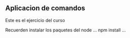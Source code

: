 ## Aplicacion de comandos

Este es el ejercicio del curso

Recuerden instalar los paquetes del node
...
npm install
...